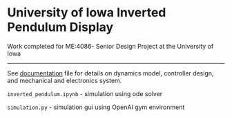 # University of Iowa Inverted Pendulum Display

Work completed for ME:4086- Senior Design Project at the University of Iowa

--- 

See [documentation](./documentation.pdf) file for details on dynamics model, controller design, and mechanical and electronics system.

`inverted_pendulum.ipynb` - simulation using ode solver

`simulation.py` - simulation gui using OpenAI gym environment 
